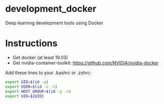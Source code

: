 # development_docker
Deep learning development tools using Docker


# Instructions

* Get docker (at least 19.03)
* Get nvidia-container-toolkit: https://github.com/NVIDIA/nvidia-docker


Add these lines to your .bashrc or .zshrc:
```bash
export GID=$(id -g)
export USER=$(id -u -n)
export HOST_GROUP=$(id -g -n)
export UID=${UID}
```